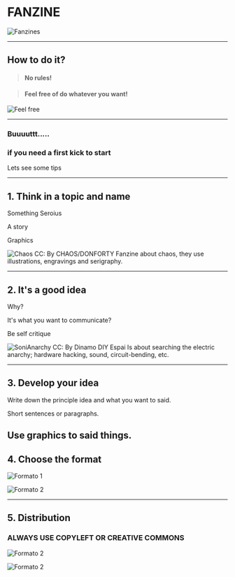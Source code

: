 # FANZINE
![Fanzines](https://www.google.com.gt/url?sa=i&rct=j&q=&esrc=s&source=images&cd=&cad=rja&uact=8&ved=0ahUKEwicq76f2aPXAhUGKCYKHf5rAAwQjRwIBw&url=http%3A%2F%2Fkamaleao.com%2Fsaoluis%2F1996%2Ffanzine-rock-bar-sao-luis&psig=AOvVaw0TgVYByh5Lll3nZWzC2mFa&ust=1509842847103495)

---
## How to do it?

> #### No rules!

> #### Feel free of do whatever you want!
![Feel free](https://cdn.pixabay.com/photo/2016/04/01/12/15/fanzine-1300624_960_720.png)

---

### Buuuuttt.....

### if you need a first kick to start

Lets see some tips

---

## 1. Think in a topic and name

Something Seroius

A story

Graphics

![Chaos](http://78.media.tumblr.com/984efb4286ff123ddfe305ab400e6760/tumblr_inline_orfrd9b4p11rap5qi_500.jpg)
CC: By CHAOS/DONFORTY
Fanzine about chaos, they use illustrations, engravings and serigraphy. 

---
## 2. It's a good idea 

Why?

It's what you want to communicate?

Be self critique

![SoniAnarchy](http://fondo.fanzinoteca.net/img/covers/full/1194.jpg)
CC: By Dinamo DIY Espai
Is about searching the electric anarchy; hardware hacking, sound, circuit-bending, etc. 

---
## 3. Develop your idea

Write down the principle idea and what you want to said. 

Short sentences or paragraphs.

Use graphics to said things. 
---
## 4. Choose the format 

![Formato 1](https://www.google.com.gt/url?sa=i&rct=j&q=&esrc=s&source=images&cd=&cad=rja&uact=8&ved=0ahUKEwidwdfD4KPXAhVBKyYKHcEUDKwQjRwIBw&url=https%3A%2F%2Fwww.pinterest.com%2Fdelshabrawy%2Fplaces-to-visit%2F&psig=AOvVaw0rXoCi0kG6L8T_M31OH4c2&ust=1509844830758129)

![Formato 2](https://www.google.com.gt/url?sa=i&rct=j&q=&esrc=s&source=images&cd=&cad=rja&uact=8&ved=0ahUKEwjT4M714KPXAhWE5CYKHbneDN4QjRwIBw&url=http%3A%2F%2Fwww.fanzineologia.net%2F2017%2F04%2Fcomo-hacer-un-fanzine.html&psig=AOvVaw0rXoCi0kG6L8T_M31OH4c2&ust=1509844830758129)

---
## 5. Distribution

### ALWAYS USE COPYLEFT OR CREATIVE COMMONS
![Formato 2](https://www.google.com.gt/url?sa=i&rct=j&q=&esrc=s&source=images&cd=&cad=rja&uact=8&ved=0ahUKEwi8t4Wd4aPXAhXE1CYKHeP0DKQQjRwIBw&url=http%3A%2F%2Fesdgalbertoguerrero.blogspot.com%2F2015%2F10%2F14-el-software-libre.html&psig=AOvVaw3Bgml7ggejfpWUwxkUeKA-&ust=1509845036190656)

![Formato 2](https://www.google.com.gt/url?sa=i&rct=j&q=&esrc=s&source=images&cd=&cad=rja&uact=8&ved=0ahUKEwjC-e-w4aPXAhWKwiYKHYABB-0QjRwIBw&url=https%3A%2F%2Fdigiwonk.gadgethacks.com%2Fhow-to%2Fyour-guide-finding-free-creative-commons-images-and-other-media-online-0138907%2F&psig=AOvVaw2Lfro6ElnJzeJ8ZOmfdL8a&ust=1509845080319058)


